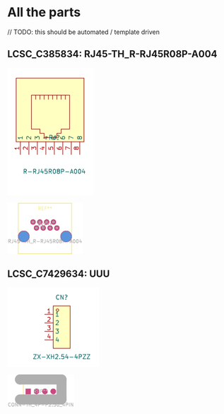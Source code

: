# All the parts

// TODO: this should be automated / template driven

## LCSC_C385834: RJ45-TH_R-RJ45R08P-A004

![Symbol](_img/r-rj45r08p-a004.symbol.svg)

![Footprint](_img/RJ45-TH_R-RJ45R08P-A004.footprint.svg)

## LCSC_C7429634: UUU

![Symbol](_img/zx-xh2.54-4pzz.symbol.svg)

![Footprint](_img/CONN-TH_4P-P2.50_4PIN.footprint.svg)
